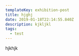 ```yaml
---
templateKey: exhibition-post
title: hjghj
date: 2019-01-18T22:14:55.840Z
description: kjkljkl
tags:
  - test
---
```

hjkhjk
